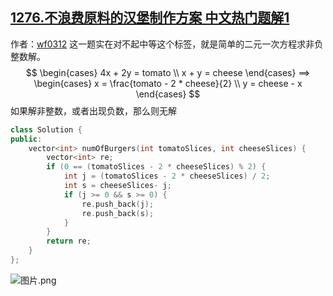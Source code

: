 ## [1276.不浪费原料的汉堡制作方案 中文热门题解1](https://leetcode.cn/problems/number-of-burgers-with-no-waste-of-ingredients/solutions/100000/jian-dan-de-shu-xue-gong-shi-by-wf0312)

作者：[wf0312](https://leetcode.cn/u/wf0312)
这一题实在对不起中等这个标签，就是简单的二元一次方程求非负整数解。
$$
\begin{cases}
4x + 2y = tomato \\
x + y = cheese
\end{cases}
==>
\begin{cases}
x = \frac{tomato - 2 * cheese}{2} \\
y = cheese - x
\end{cases}
$$
如果解非整数，或者出现负数，那么则无解

```cpp
class Solution {
public:
    vector<int> numOfBurgers(int tomatoSlices, int cheeseSlices) {
        vector<int> re;
        if (0 == (tomatoSlices - 2 * cheeseSlices) % 2) {
            int j = (tomatoSlices - 2 * cheeseSlices) / 2;
            int s = cheeseSlices- j;
            if (j >= 0 && s >= 0) {
                re.push_back(j);
                re.push_back(s);
            }
        }
        return re;
    }
};
```
![图片.png](https://pic.leetcode-cn.com/6bf235b0198d192457ce806752d61bb9800ac3f8028149c6291c842abaff6b40-%E5%9B%BE%E7%89%87.png)



